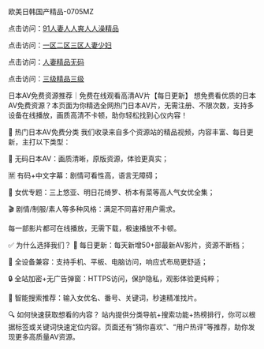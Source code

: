 
欧美日韩国产精品-0705MZ


点击访问：<a href="https://gda-c7m.pages.dev/">91人妻人人爽人人澡精品</a>

点击访问：<a href="https://bered.pages.dev/">一区二区三区人妻少妇</a>

点击访问：<a href="https://fdhf-454.pages.dev/">人妻精品无码</a>

点击访问：<a href="https://cfad.pages.dev/">三级精品三级</a>



日本AV免费资源推荐｜免费在线观看高清AV片【每日更新】
想免费看优质的日本AV免费资源？本页面为你精选全网热门日本AV片，无需注册、不限次数，支持多设备在线播放，画质高清不卡顿，助你轻松找到心仪内容！

🌸 热门日本AV免费分类
我们收录来自多个资源站的精品视频，内容丰富、每日更新，主打以下类型：

🔞 无码日本AV：画质清晰，原版资源，体验更真实；

🈲 有码+中文字幕：剧情可看性高，语言无障碍；

🌟 女优专题：三上悠亚、明日花绮罗、桥本有菜等高人气女优全集；

🎬 剧情/制服/素人等多种风格：满足不同喜好用户需求。

每一部影片都可在线播放，无需下载，极速播放不卡顿。

✅ 为什么选择我们？
📅 每日更新：每天新增50+部最新AV影片，资源不断档；

📱 全设备兼容：支持手机、平板、电脑访问，响应式布局更舒适；

🔒 全站加密+无广告弹窗：HTTPS访问，保护隐私，观影体验更纯粹；

🧠 智能搜索推荐：输入女优名、番号、关键词，秒速精准找片。

🔍 如何快速获取想看的内容？
站内提供分类导航+搜索功能+热榜排行，你可以根据标签或关键词快速定位内容。页面还有“猜你喜欢”、“用户热评”等推荐，助你发现更多高质量AV资源。






















<span style="display:none;">[Canonical link](  ）</span>
